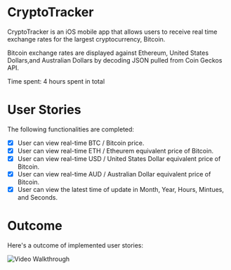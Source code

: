# CryptoTracker

CryptoTracker is an iOS mobile app that allows users to receive real time exchange rates for the largest cryptocurrency, Bitcoin. 

Bitcoin exchange rates are displayed against Ethereum, United States Dollars,and Australian Dollars by decoding JSON pulled from Coin Geckos API.

Time spent: 4 hours spent in total

# User Stories
The following functionalities are completed:

- [x] User can view real-time BTC / Bitcoin price. 
- [x] User can view real-time ETH / Etheurem equivalent price of Bitcoin.
- [x] User can view real-time USD / United States Dollar equivalent price of Bitcoin.
- [x] User can view real-time AUD / Australian Dollar equivalent price of Bitcoin.
- [x] User can view the latest time of update in Month, Year, Hours, Mintues, and Seconds.

# Outcome
Here's a outcome of implemented user stories:

<img src='https://imgur.com/AruVJ9g.gif' title='Video Walkthrough' width='' alt='Video Walkthrough' />
